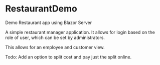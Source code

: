 # RestaurantDemo

Demo Restaurant app using Blazor Server

A simple restaurant manager application. It allows for login based on the role of user, which can be set by administrators.

This allows for an employee and customer view.

Todo: Add an option to split cost and pay just the split online.
